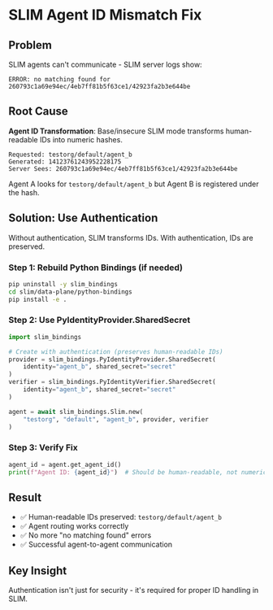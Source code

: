 # SLIM Agent ID Mismatch Fix

## Problem
SLIM agents can't communicate - SLIM server logs show:
```
ERROR: no matching found for 260793c1a69e94ec/4eb7ff81b5f63ce1/42923fa2b3e644be
```

## Root Cause
**Agent ID Transformation**: Base/insecure SLIM mode transforms human-readable IDs into numeric hashes.

```
Requested: testorg/default/agent_b
Generated: 14123761243952228175  
Server Sees: 260793c1a69e94ec/4eb7ff81b5f63ce1/42923fa2b3e644be
```

Agent A looks for `testorg/default/agent_b` but Agent B is registered under the hash.

## Solution: Use Authentication
Without authentication, SLIM transforms IDs. With authentication, IDs are preserved.

### Step 1: Rebuild Python Bindings (if needed)
```bash
pip uninstall -y slim_bindings
cd slim/data-plane/python-bindings
pip install -e .
```

### Step 2: Use PyIdentityProvider.SharedSecret
```python
import slim_bindings

# Create with authentication (preserves human-readable IDs)
provider = slim_bindings.PyIdentityProvider.SharedSecret(
    identity="agent_b", shared_secret="secret"
)
verifier = slim_bindings.PyIdentityVerifier.SharedSecret(
    identity="agent_b", shared_secret="secret"
)

agent = await slim_bindings.Slim.new(
    "testorg", "default", "agent_b", provider, verifier
)
```

### Step 3: Verify Fix
```python
agent_id = agent.get_agent_id()
print(f"Agent ID: {agent_id}")  # Should be human-readable, not numeric hash
```

## Result
- ✅ Human-readable IDs preserved: `testorg/default/agent_b`
- ✅ Agent routing works correctly
- ✅ No more "no matching found" errors
- ✅ Successful agent-to-agent communication

## Key Insight
Authentication isn't just for security - it's required for proper ID handling in SLIM.